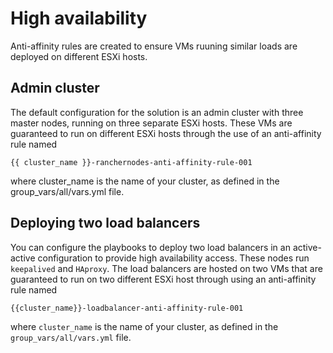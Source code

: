 # High availability

Anti-affinity rules are created to ensure VMs ruuning similar loads are deployed on different ESXi hosts.

## Admin cluster

The default configuration for the solution is an admin cluster with three master nodes,
running on three separate ESXi hosts. These VMs are guaranteed to run on different ESXi hosts
through the use of an anti-affinity rule named

```
{{ cluster_name }}-ranchernodes-anti-affinity-rule-001
```

where cluster_name is the name of your cluster, as defined in the group_vars/all/vars.yml file.


## Deploying two load balancers

You can configure the playbooks to deploy two load balancers in an active-active configuration to provide high
availability access. These nodes run `keepalived` and `HAproxy`. The load balancers are hosted on two VMs that
are guaranteed to run on two different ESXi host through using an anti-affinity rule named

```
{{cluster_name}}-loadbalancer-anti-affinity-rule-001
```

where `cluster_name` is the name of your cluster, as defined in the `group_vars/all/vars.yml` file.

 

